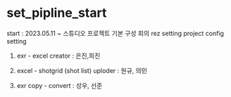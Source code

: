 # set_pipline_start

start : 2023.05.11 ~ 
  스튜디오 프로젝트 기본 구성 회의
  rez setting
  project config setting
 
1. exr - excel creator : 은진,희진

2. excel - shotgrid (shot list) uploder : 원규, 의민

3. exr copy - convert : 성우, 선준
  
